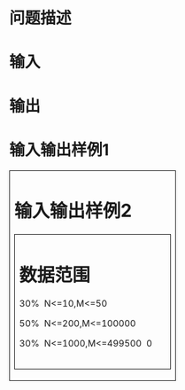 

# 问题描述



# 输入



# 输出



# 输入输出样例</span><span>1</span><span style="font-family:宋体;">


<table style="border-collapse:collapse;border:none;" border="1" cellpadding="0" cellspacing="0">
	<tbody>
		<tr>
			<td style="border:solid windowtext 1.0pt;" valign="top" width="283">
				
# 输入输出样例</span><span>2</span><span style="font-family:宋体;">


<table style="border-collapse:collapse;border:none;" border="1" cellpadding="0" cellspacing="0">
	<tbody>
		<tr>
			<td style="border:solid windowtext 1.0pt;" valign="top" width="283">
				
# 数据范围


<p>
	<span>30%<span>  </span>N&lt;=10,M&lt;=50</span> 
</p>
<p>
	<span>50%<span>  </span>N&lt;=200,M&lt;=100000</span> 
</p>
<p>
	<span>30%<span>  </span>N&lt;=1000,M&lt;=499500<span>  </span>0<c<=1000000.< span=""><span style="font-size:16.0pt;"></span> </c<=1000000.<></span> 
</p>
<span style="font-size:10.5pt;font-family:宋体;"><br/>
</span>
